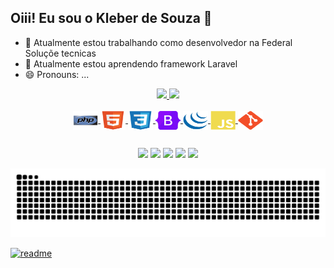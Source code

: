 ## Oiii! Eu sou o Kleber de Souza 👋

- 🔭 Atualmente estou trabalhando como desenvolvedor na Federal Soluçõe tecnicas
- 🌱 Atualmente estou aprendendo framework Laravel
- 😄 Pronouns: ...

<div align="center">
  <!--https://github.com/klsdesigner-->
  <a href="https://www.behance.net/?tracking_source=typeahead_search_direct&search=klsdesigner"> 
  <img height="180em" src="https://github-readme-stats.vercel.app/api?username=klsdesigner&show_icons=true&theme=dark&include_all_commits=true&count_private=true"/>
  <img height="180em" src="https://github-readme-stats.vercel.app/api/top-langs/?username=klsdesigner&layout=compact&langs_count=7&theme=dark"/>
</div>
  
<div align="center" style="display: inline_block"><br>
  <img align="center" alt="Kleber-php" height="30" width="40" src="https://raw.githubusercontent.com/devicons/devicon/master/icons/php/php-original.svg">
  <img align="center" alt="Kleber-HTML" height="30" width="40" src="https://raw.githubusercontent.com/devicons/devicon/master/icons/html5/html5-original.svg">
  <img align="center" alt="Kleber-CSS" height="30" width="40" src="https://raw.githubusercontent.com/devicons/devicon/master/icons/css3/css3-original.svg">
  <img align="center" alt="Kleber-bootstrap" height="30" width="40" src="https://raw.githubusercontent.com/devicons/devicon/master/icons/bootstrap/bootstrap-original.svg">
  <img align="center" alt="Kleber-jquery" height="30" width="40" src="https://raw.githubusercontent.com/devicons/devicon/master/icons/jquery/jquery-original.svg">
  <img align="center" alt="Kleber-Js" height="30" width="40" src="https://raw.githubusercontent.com/devicons/devicon/master/icons/javascript/javascript-plain.svg">
  <img align="center" alt="Kleber-git" height="30" width="40" src="https://raw.githubusercontent.com/devicons/devicon/master/icons/git/git-original.svg">     
  <!--<img align="right" alt="Kleber-yoda" src="https://cdn.discordapp.com/attachments/795358919417397249/825430589581688872/hi.gif">-->
</div>  
  
  ##
 
<div align="center"> 
  <a href="http://bit.ly/Klsdesigner-whatsapp" target="blank"><img src="https://img.shields.io/badge/WhatsApp-25D366?style=for-the-badge&logo=whatsapp&logoColor=white"></a>
  <a href="https://www.facebook.com/klsdesigner" target="blank"><img src="https://img.shields.io/badge/Facebook-1877F2?style=for-the-badge&logo=facebook&logoColor=white"></a>
  <a href="https://instagram.com/rafaballerini" target="_blank"><img src="https://img.shields.io/badge/-Instagram-%23E4405F?style=for-the-badge&logo=instagram&logoColor=white" target="_blank"></a> 
  <a href = "mailto:klstrabalhos@gmail.com"><img src="https://img.shields.io/badge/-Gmail-%23333?style=for-the-badge&logo=gmail&logoColor=white" target="_blank"></a>
  <a href="https://www.linkedin.com/in/rafaella-ballerini-45875016a" target="_blank"><img src="https://img.shields.io/badge/-LinkedIn-%230077B5?style=for-the-badge&logo=linkedin&logoColor=white" target="_blank"></a> 
 
  ![Snake animation](https://github.com/klsdesigner/klsdesigner/blob/output/github-contribution-grid-snake.svg)
 
</div> 
  
[![readme](https://github-readme-stats.vercel.app/api/pin/?username=klsdesigner&repo=klsdesigner&theme=react)](https://github.com/klsdesigner/klsdesigner)
